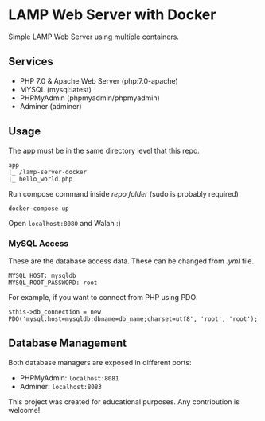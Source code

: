 # LAMP Web Server with Docker

Simple LAMP Web Server using multiple containers.

## Services

* PHP 7.0 & Apache Web Server (php:7.0-apache)
* MYSQL (mysql:latest)
* PHPMyAdmin (phpmyadmin/phpmyadmin)
* Adminer (adminer)

## Usage

The app must be in the same directory level that this repo. 

```
app
|_ /lamp-server-docker
|_ hello_world.php
```

Run compose command inside *repo folder* (sudo is probably required)

```
docker-compose up
```

Open `localhost:8080` and Walah :)

### MySQL Access
These are the database access data. These can be changed from *.yml* file.

```
MYSQL_HOST: mysqldb
MYSQL_ROOT_PASSWORD: root
```

For example, if you want to connect from PHP using PDO:

```
$this->db_connection = new PDO('mysql:host=mysqldb;dbname=db_name;charset=utf8', 'root', 'root');
```

## Database Management 
Both database managers are exposed in different ports:

* PHPMyAdmin: `localhost:8081`
* Adminer: `localhost:8083`



This project was created for educational purposes. Any contribution is welcome!